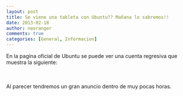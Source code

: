 ```yaml
---
layout: post
title: Se viene una tableta con Ubuntu?? Mañana lo sabremos!!
date: 2013-02-18
author: neoranger
comments: true
categories: [General, Informacion]
---
```

En la pagina oficial de Ubuntu se puede ver una cuenta regresiva que muestra la siguiente:<br /><br /><div class="separator" style="clear:both;text-align:center;"></div><br />Al parecer tendremos un gran anuncio dentro de muy pocas horas.
